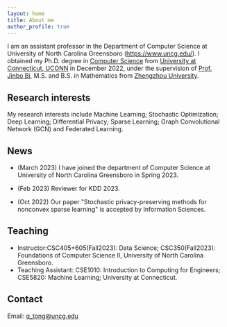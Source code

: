 ```yaml
---
layout: home
title: About me
author_profile: true
---
```

I am an assistant professor in the Department of Computer Science at University of North Carolina Greensboro (https://www.uncg.edu/). I obtained my Ph.D. degree in  [Computer Science](https://www.cse.uconn.edu/) from [University at Connecticut, UCONN](https://uconn.edu/) in December 2022, under the supervision of [Prof. Jinbo Bi](https://jinbo-bi.uconn.edu/),  M.S. and B.S. in Mathematics from [Zhengzhou University](http://english.zzu.edu.cn/). 

## Research interests
My research interests include Machine Learning; Stochastic Optimization; Deep Learning; Differential Privacy; Sparse Learning; Graph Convolutional Network (GCN) and Federated Learning.  

## News
* (March 2023) I have joined the department of Computer Science at University of North Carolina Greensboro in Spring 2023.

* (Feb 2023) Reviewer for KDD 2023.

* (Oct 2022) Our paper "Stochastic privacy-preserving methods for nonconvex sparse learning" is accepted by Information Sciences.


## Teaching
* Instructor:CSC405+605(Fall2023): Data Science; CSC350(Fall2023): Foundations of Computer Science II, University of North Carolina Greensboro.
* Teaching Assistant: CSE1010: Introduction to Computing for Engineers; CSE5820: Machine Learning; University at Connecticut.

## Contact
Email: q_tong@uncg.edu


